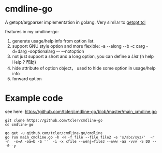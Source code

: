 # cmdline-go
A getopt/argparser implementation in golang. Very similar to [getopt.tcl](https://github.com/tcler/getopt.tcl)

features in my cmdline-go:
1. generate usage/help info from option list.
2. support GNU style option and more flexible: -a --along --b -c carg -d=darg -ooptionalarg -- --notoption
2. not just support a short and a long option, you can define a *List* {h help Help ? 帮助}
3. hide attribute of option object， used to hide some option in usage/help info
4. forward option

# Example code
see here: https://github.com/tcler/cmdline-go/blob/master/main_cmdline.go

```
git clone https://github.com/tcler/cmdline-go
cd cmdline-go

go get -u github.com/tcler/cmdline-go/cmdline
go run main_cmdline.go -h -H -f file --file file2 -e 's/abc/xyz/'  -r -n  -s=A -oa=b -S ''  -i -x xfile --wenj=file3 --www -aa -vvv -S DD -- -0 -y
```
